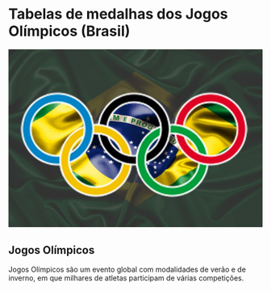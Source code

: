 # Tabelas de medalhas dos Jogos Olímpicos (Brasil)


![Olimpiadas-Brasil](img/brasil_olimpico.jpg)


## Jogos Olímpicos

Jogos Olímpicos são um evento global com modalidades de verão e de inverno, em que milhares de atletas participam de várias competições.



